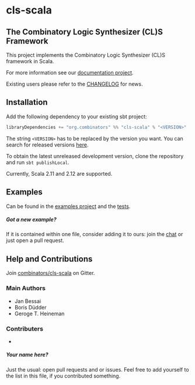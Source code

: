 # cls-scala
## The Combinatory Logic Synthesizer (CL)S Framework

This project implements the Combinatory Logic Synthesizer (CL)S framework in Scala.

For more information see our [documentation project](https://github.com/combinators/cls-scala-docs).

Existing users please refer to the [CHANGELOG](CHANGELOG.md) for news.

## Installation

Add the following dependency to your existing sbt project: 
```scala
libraryDependencies += "org.combinators" %% "cls-scala" % "<VERSION>"
```
The string `<VERSION>` has to be replaced by the version you want.
You can search for released versions [here](http://search.maven.org/#search%7Cga%7C1%7Ccls-scala).

To obtain the latest unreleased development version, clone the repository and run `sbt publishLocal`.

Currently, Scala 2.11 and 2.12 are supported.

## Examples

Can be found in the [examples project](examples/src/main/scala/org/combinators/cls/examples) and the [tests](core/src/test/scala/org/combinators/cls).

##### Got a new example?
If it is contained within one file, consider adding it to ours: 
join the [chat](https://gitter.im/combinators/cls-scala) or just open a pull request.

## Help and Contributions

Join [combinators/cls-scala](https://gitter.im/combinators/cls-scala) on Gitter.

### Main Authors

- Jan Bessai
- Boris Düdder
- Geroge T. Heineman

### Contributers

-
##### Your name here?
Just the usual: open pull requests and or issues.
Feel free to add yourself to the list in this file, if you contributed something.
